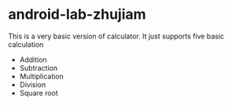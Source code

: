 # android-lab-zhujiam
This is a very basic version of calculator. It just supports five basic calculation
* Addition
* Subtraction
* Multiplication
* Division
* Square root
